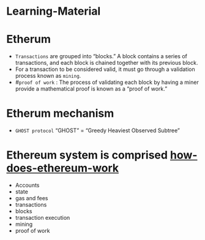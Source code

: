 # Learning-Material

# Etherum

- `Transactions` are grouped into “blocks.” A block contains a series of transactions, and each block is chained together with its previous block.
- For a transaction to be considered valid, it must go through a validation process known as `mining`.
- #`proof of work` : The process of validating each block by having a miner provide a mathematical proof is known as a “proof of work.”
# Etherum mechanism
- `GHOST protocol` “GHOST” = “Greedy Heaviest Observed Subtree”

# Ethereum system is comprised [how-does-ethereum-work](https://medium.com/@preethikasireddy/how-does-ethereum-work-anyway-22d1df506369)
- Accounts  
- state
- gas and fees
- transactions
- blocks
- transaction execution
- mining
- proof of work
